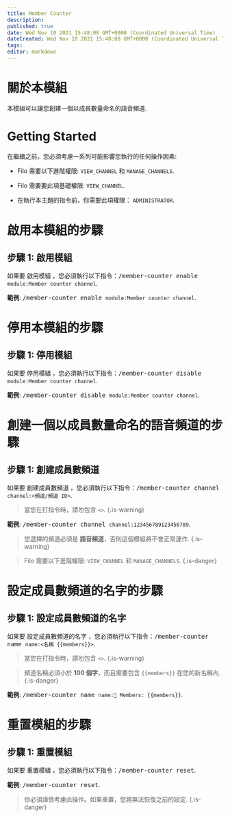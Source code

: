 ```yaml
---
title: Member Counter
description:
published: true
date: Wed Nov 10 2021 15:48:08 GMT+0000 (Coordinated Universal Time)
dateCreated: Wed Nov 10 2021 15:48:08 GMT+0000 (Coordinated Universal Time)
tags:
editor: markdown
---
```


# 關於本模組

本模組可以讓您創建一個以成員數量命名的語音頻道.

# Getting Started

在繼續之前，您必須考慮一系列可能影響您執行的任何操作因素:

- Filo 需要以下進階權限: ``VIEW_CHANNEL`` 和 ``MANAGE_CHANNELS``.

- Filo 需要要此項基礎權限: ``VIEW_CHANNEL``.

- 在執行本主題的指令前，你需要此項權限： ``ADMINISTRATOR``.

# 啟用本模組的步驟

## **步驟 1**: 啟用模組

如果要 啟用模組 ，您必須執行以下指令：<kbd>/member-counter enable ``module:Member counter channel``</kbd>.

**範例**: <kbd>/member-counter enable ``module:Member counter channel``</kbd>.

# 停用本模組的步驟

## **步驟 1**: 停用模組

如果要 停用模組 ，您必須執行以下指令：<kbd>/member-counter disable ``module:Member counter channel``</kbd>.

**範例**: <kbd>/member-counter disable ``module:Member counter channel``</kbd>.

# 創建一個以成員數量命名的語音頻道的步驟

## **步驟 1**: 創建成員數頻道

如果要 創建成員數頻道 ，您必須執行以下指令：<kbd>/member-counter channel ``channel:<頻道/頻道 ID>``</kbd>.

> 當您在打指令時，請勿包含 ``<>``.
{.is-warning}

**範例**: <kbd>/member-counter channel ``channel:123456789123456789``</kbd>.

> 您選擇的頻道必須是 **語音頻道**，否則這個模組將不會正常運作.
{.is-warning}

> Filo 需要以下進階權限: ``VIEW_CHANNEL`` 和 ``MANAGE_CHANNELS``.
{.is-danger}

# 設定成員數頻道的名字的步驟

## **步驟 1**: 設定成員數頻道的名字

如果要 設定成員數頻道的名字 ，您必須執行以下指令：<kbd>/member-counter name ``name:<名稱 {{members}}>``</kbd>.

> 當您在打指令時，請勿包含 ``<>``.
{.is-warning}

> 頻道名稱必須小於 **100 個字**，而且需要包含 `{{members}}` 在您的新名稱內.
{.is-danger}

**範例**: <kbd>/member-counter name ``name:👥 Members: {{members}}``</kbd>.

# 重置模組的步驟

## **步驟 1**: 重置模組

如果要 重置模組 ，您必須執行以下指令：<kbd>/member-counter reset</kbd>.

**範例**: <kbd>/member-counter reset</kbd>.

> 你必須謹慎考慮此操作。如果重置，您將無法恢復之前的設定.
{.is-danger}
